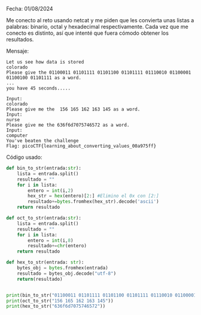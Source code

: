 Fecha: 01/08/2024

Me conecto al reto usando netcat y me piden que les convierta unas listas a palabras: binario, octal y hexadecimal respectivamente. Cada vez que me conecto es distinto, así que intenté que fuera cómodo obtener los resultados. 

Mensaje:
```
Let us see how data is stored
colorado
Please give the 01100011 01101111 01101100 01101111 01110010 01100001 01100100 01101111 as a word.
...
you have 45 seconds.....

Input:
colorado
Please give me the  156 165 162 163 145 as a word.
Input:
nurse
Please give me the 636f6d7075746572 as a word.
Input:
computer
You've beaten the challenge
Flag: picoCTF{learning_about_converting_values_00a975ff}

```

Código usado: 
```python
def bin_to_str(entrada:str):
    lista = entrada.split()
    resultado = ""
    for i in lista: 
        entero = int(i,2)
        hex_str = hex(entero)[2:] #Elimino el 0x con [2:]
        resultado+=bytes.fromhex(hex_str).decode('ascii')
    return resultado

def oct_to_str(entrada:str):
    lista = entrada.split()
    resultado = ""
    for i in lista: 
        entero = int(i,8)
        resultado+=chr(entero)
    return resultado

def hex_to_str(entrada: str):
    bytes_obj = bytes.fromhex(entrada)
    resultado = bytes_obj.decode("utf-8")
    return(resultado)


print(bin_to_str("01100011 01101111 01101100 01101111 01110010 01100001 01100100 01101111"))
print(oct_to_str("156 165 162 163 145"))
print(hex_to_str("636f6d7075746572"))
```


